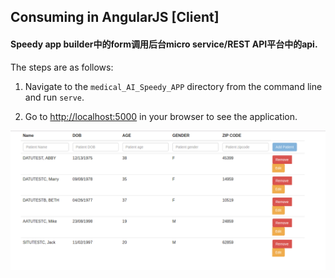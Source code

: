 ## Consuming in AngularJS [Client]

#### Speedy app builder中的form调用后台micro service/REST API平台中的api. 


The steps are as follows:
1. Navigate to the `medical_AI_Speedy_APP` directory from the command line and run `serve`.

2. Go to [http://localhost:5000](http://localhost:5000) in your browser to see the application.

![Index Page](https://github.com/JenifferWuUCLA/simple-restful-api-angularjs/blob/master/public/image/Patient%20index%20page.png)